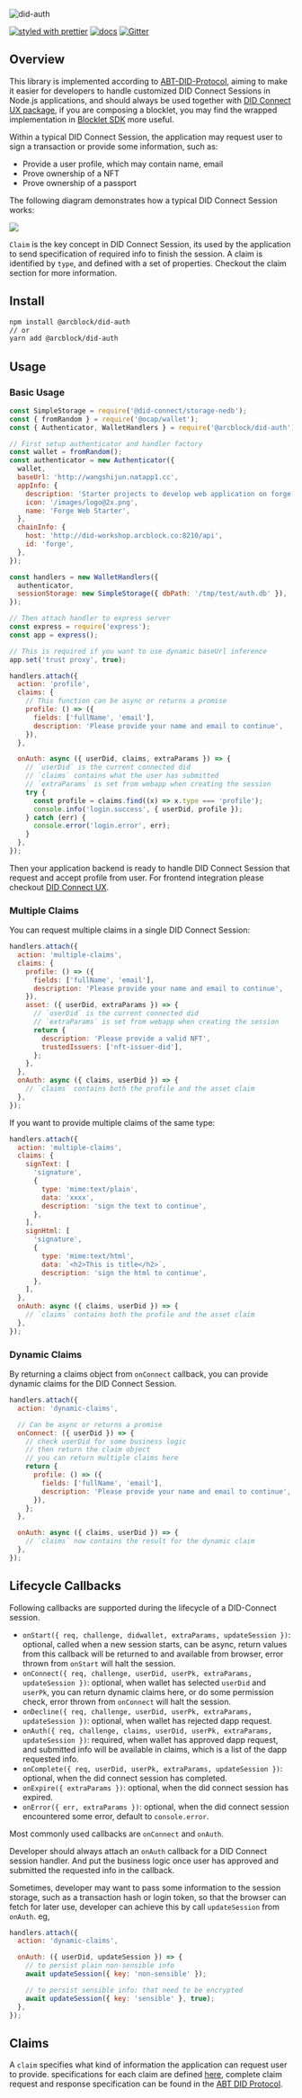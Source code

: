 ![did-auth](https://www.arcblock.io/.netlify/functions/badge/?text=did-auth)

[![styled with prettier](https://img.shields.io/badge/styled_with-prettier-ff69b4.svg)](https://github.com/prettier/prettier)
[![docs](https://img.shields.io/badge/powered%20by-arcblock-green.svg)](https://docs.arcblock.io)
[![Gitter](https://badges.gitter.im/ArcBlock/community.svg)](https://gitter.im/ArcBlock/community?utm_source=badge&utm_medium=badge&utm_campaign=pr-badge)

## Overview

This library is implemented according to [ABT-DID-Protocol](https://github.com/ArcBlock/abt-did-spec), aiming to make it easier for developers to handle customized DID Connect Sessions in Node.js applications, and should always be used together with [DID Connect UX package](https://www.npmjs.com/package/@arcblock/did-connect), if you are composing a blocklet, you may find the wrapped implementation in [Blocklet SDK](https://www.npmjs.com/package/@blocklet/sdk) more useful.

Within a typical DID Connect Session, the application may request user to sign a transaction or provide some information, such as:

- Provide a user profile, which may contain name, email
- Prove ownership of a NFT
- Prove ownership of a passport

The following diagram demonstrates how a typical DID Connect Session works:

![](./docs/workflow.png)

`Claim` is the key concept in DID Connect Session, its used by the application to send specification of required info to finish the session. A claim is identified by `type`, and defined with a set of properties. Checkout the claim section for more information.

## Install

```sh
npm install @arcblock/did-auth
// or
yarn add @arcblock/did-auth
```

## Usage

### Basic Usage

```js
const SimpleStorage = require('@did-connect/storage-nedb');
const { fromRandom } = require('@ocap/wallet');
const { Authenticator, WalletHandlers } = require('@arcblock/did-auth');

// First setup authenticator and handler factory
const wallet = fromRandom();
const authenticator = new Authenticator({
  wallet,
  baseUrl: 'http://wangshijun.natapp1.cc',
  appInfo: {
    description: 'Starter projects to develop web application on forge',
    icon: '/images/logo@2x.png',
    name: 'Forge Web Starter',
  },
  chainInfo: {
    host: 'http://did-workshop.arcblock.co:8210/api',
    id: 'forge',
  },
});

const handlers = new WalletHandlers({
  authenticator,
  sessionStorage: new SimpleStorage({ dbPath: '/tmp/test/auth.db' }),
});

// Then attach handler to express server
const express = require('express');
const app = express();

// This is required if you want to use dynamic baseUrl inference
app.set('trust proxy', true);

handlers.attach({
  action: 'profile',
  claims: {
    // This function can be async or returns a promise
    profile: () => ({
      fields: ['fullName', 'email'],
      description: 'Please provide your name and email to continue',
    }),
  },

  onAuth: async ({ userDid, claims, extraParams }) => {
    // `userDid` is the current connected did
    // `claims` contains what the user has submitted
    // `extraParams` is set from webapp when creating the session
    try {
      const profile = claims.find((x) => x.type === 'profile');
      console.info('login.success', { userDid, profile });
    } catch (err) {
      console.error('login.error', err);
    }
  },
});
```

Then your application backend is ready to handle DID Connect Session that request and accept profile from user. For frontend integration please checkout [DID Connect UX](https://www.npmjs.com/package/@arcblock/did-connect).

### Multiple Claims

You can request multiple claims in a single DID Connect Session:

```js
handlers.attach({
  action: 'multiple-claims',
  claims: {
    profile: () => ({
      fields: ['fullName', 'email'],
      description: 'Please provide your name and email to continue',
    }),
    asset: ({ userDid, extraParams }) => {
      // `userDid` is the current connected did
      // `extraParams` is set from webapp when creating the session
      return {
        description: 'Please provide a valid NFT',
        trustedIssuers: ['nft-issuer-did'],
      };
    },
  },
  onAuth: async ({ claims, userDid }) => {
    // `claims` contains both the profile and the asset claim
  },
});
```

If you want to provide multiple claims of the same type:

```js
handlers.attach({
  action: 'multiple-claims',
  claims: {
    signText: [
      'signature',
      {
        type: 'mime:text/plain',
        data: 'xxxx',
        description: 'sign the text to continue',
      },
    ],
    signHtml: [
      'signature',
      {
        type: 'mime:text/html',
        data: `<h2>This is title</h2>`,
        description: 'sign the html to continue',
      },
    ],
  },
  onAuth: async ({ claims, userDid }) => {
    // `claims` contains both the profile and the asset claim
  },
});
```

### Dynamic Claims

By returning a claims object from `onConnect` callback, you can provide dynamic claims for the DID Connect Session.

```js
handlers.attach({
  action: 'dynamic-claims',

  // Can be async or returns a promise
  onConnect: ({ userDid }) => {
    // check userDid for some business logic
    // then return the claim object
    // you can return multiple claims here
    return {
      profile: () => ({
        fields: ['fullName', 'email'],
        description: 'Please provide your name and email to continue',
      }),
    };
  },

  onAuth: async ({ claims, userDid }) => {
    // `claims` now contains the result for the dynamic claim
  },
});
```

## Lifecycle Callbacks

Following callbacks are supported during the lifecycle of a DID-Connect session.

- `onStart({ req, challenge, didwallet, extraParams, updateSession })`: optional, called when a new session starts, can be async, return values from this callback will be returned to and available from browser, error thrown from `onStart` will halt the session.
- `onConnect({ req, challenge, userDid, userPk, extraParams, updateSession })`: optional, when wallet has selected `userDid` and `userPk`, you can return dynamic claims here, or do some permission check, error thrown from `onConnect` will halt the session.
- `onDecline({ req, challenge, userDid, userPk, extraParams, updateSession })`: optional, when wallet has rejected dapp request.
- `onAuth({ req, challenge, claims, userDid, userPk, extraParams, updateSession })`: required, when wallet has approved dapp request, and submitted info will be available in claims, which is a list of the dapp requested info.
- `onComplete({ req, userDid, userPk, extraParams, updateSession })`: optional, when the did connect session has completed.
- `onExpire({ extraParams })`: optional, when the did connect session has expired.
- `onError({ err, extraParams })`: optional, when the did connect session encountered some error, default to `console.error`.

Most commonly used callbacks are `onConnect` and `onAuth`.

Developer should always attach an `onAuth` callback for a DID Connect session handler. And put the business logic once user has approved and submitted the requested info in the callback.

Sometimes, developer may want to pass some information to the session storage, such as a transaction hash or login token, so that the browser can fetch for later use, developer can achieve this by call `updateSession` from `onAuth`. eg,

```js
handlers.attach({
  action: 'dynamic-claims',

  onAuth: ({ userDid, updateSession }) => {
    // to persist plain non-sensible info
    await updateSession({ key: 'non-sensible' });

    // to persist sensible info: that need to be encrypted
    await updateSession({ key: 'sensible' }, true);
  },
});
```

## Claims

A `claim` specifies what kind of information the application can request user to provide. specifications for each claim are defined [here](./lib/schema/claims.js), complete claim request and response specification can be found in the [ABT DID Protocol](https://github.com/ArcBlock/ABT-DID-Protocol).
